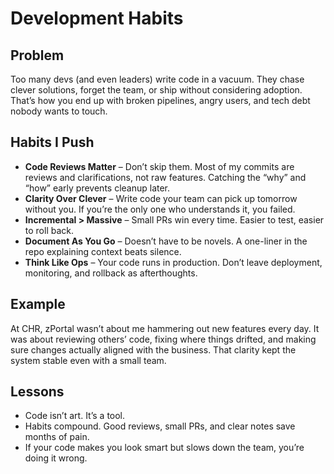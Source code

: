 # Development Habits

## Problem
Too many devs (and even leaders) write code in a vacuum. They chase clever solutions, forget the team, or ship without considering adoption. That’s how you end up with broken pipelines, angry users, and tech debt nobody wants to touch.

## Habits I Push
- **Code Reviews Matter** – Don’t skip them. Most of my commits are reviews and clarifications, not raw features. Catching the “why” and “how” early prevents cleanup later.
- **Clarity Over Clever** – Write code your team can pick up tomorrow without you. If you’re the only one who understands it, you failed.
- **Incremental > Massive** – Small PRs win every time. Easier to test, easier to roll back.
- **Document As You Go** – Doesn’t have to be novels. A one-liner in the repo explaining context beats silence.
- **Think Like Ops** – Your code runs in production. Don’t leave deployment, monitoring, and rollback as afterthoughts.

## Example
At CHR, zPortal wasn’t about me hammering out new features every day. It was about reviewing others’ code, fixing where things drifted, and making sure changes actually aligned with the business. That clarity kept the system stable even with a small team.

## Lessons
- Code isn’t art. It’s a tool.
- Habits compound. Good reviews, small PRs, and clear notes save months of pain.
- If your code makes you look smart but slows down the team, you’re doing it wrong.
